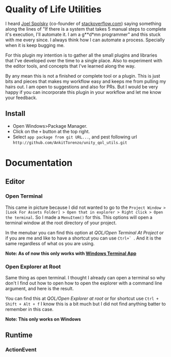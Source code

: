 # Quality of Life Utilities
I heard [Joel Spolsky](https://www.joelonsoftware.com/) (co-founder of [stackoverflow.com](https://stackoverflow.com/)) saying something along the lines of "If there is a system that takes 5 manual steps to complete it's execution, I'll automate it. I am a g**d*mn programmer" and this stuck with me every since. I always think how I can automate a process. Specially when it is keep bugging me.

For this plugin my intention is to gather all the small plugins and libraries that I've developed over the time to a single place. Also to experiment with the editor tools, and concepts that I've learned along the way.

By any mean this is not a finished or complete tool or a plugin. This is just bits and pieces that makes my workflow easy and keeps me from pulling my hairs out. I am open to suggestions and also for PRs. But I would be very happy if you can incorporate this plugin in your workflow and let me know your feedback.

## Install
 - Open Windows>Package Manager.
 - Click on the ```+``` button at the top right.
 - Select ```app package from git URL...```, and pest following url ```http://github.com/AnkitTorenzo/unity_qol_utils.git```

# Documentation
## Editor
### Open Terminal
This came in picture because I did not wanted to go to the ```Project Window > [Look For Assets Folder] > Open that in explorer > Right click > Open the terminal```. So I made a ```MenuItem()``` for this.
This options will open a terminal window at the root directory of your project.

In the menubar you can find this option at _QOL/Open Terminal At Project_ or if you are me and like to have a shortcut you can use ```Ctrl+` ```. And it is the same regardless of what os you are using.

**Note: As of now this only works with [Windows Terminal App](https://apps.microsoft.com/detail/9N0DX20HK701?hl=en-US&gl=US)**

### Open Explorer at Root
Same thing as open terminal. I thought I already can open a terminal so why don't I find out how to open how to open the explorer with a command line argument, and here is the result.

You can find this at _QOL/Open Explorer at root_ or for shortcut use ```Ctrl + Shift + Alt + f``` I know this is a bit much but I did not find anything batter to remember in this case.

**Note: This only works on Windows**

## Runtime
### ActionEvent